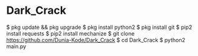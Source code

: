 # Dark_Crack
$ pkg update &amp;&amp; pkg upgrade $ pkg install python2 $ pkg install git $ pip2 install requests $ pip2 install mechanize $ git clone https://github.com/Dunia-Kode/Dark_Crack $ cd Dark_Crack $ python2 main.py
